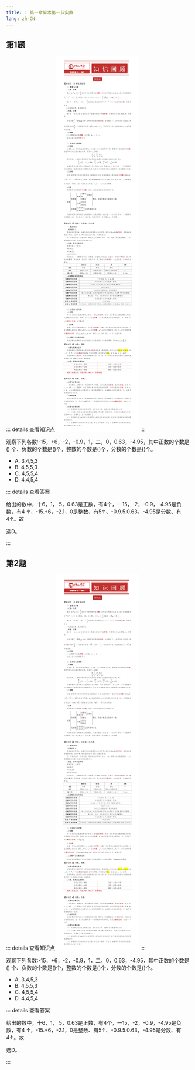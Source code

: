 ```yaml
---
title: 1 第一章算术第一节实数
lang: zh-CN
---
```


## 第1题
::: details 查看知识点
<img src="../../public/library2024/2/1/1.png">
:::

观察下列各数:-15，+6，-2，-0.9，1，二，0，0.63，-4.95，其中正数的个数是()
个、负数的个数是()个，整数的个数是()个，分数的个数是()个。
- A. 3,4,5,3
- B. 4,5,5,3
- C. 4,5,5,4
- D. 4,4,5,4


::: details 查看答案

给出的数中，十6，1， 5，0.63是正数，有4个，一15，-2，-0.9，-4.95是负数，有4 ↑，-15.+6，-2.1，0是整数、有5↑、-0.9.5.0.63，-4.95是分数、有4↑。故

选D。

:::


## 第2题
::: details 查看知识点
<img src="../../public/library2024/2/1/1.png">
:::

观察下列各数:-15，+6，-2，-0.9，1，二，0，0.63，-4.95，其中正数的个数是()
个、负数的个数是()个，整数的个数是()个，分数的个数是()个。
- A. 3,4,5,3
- B. 4,5,5,3
- C. 4,5,5,4
- D. 4,4,5,4


::: details 查看答案

给出的数中，十6，1， 5，0.63是正数，有4个，一15，-2，-0.9，-4.95是负数，有4 ↑，-15.+6，-2.1，0是整数、有5↑、-0.9.5.0.63，-4.95是分数、有4↑。故

选D。

::: 
